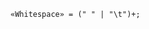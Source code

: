 <!-- This file is generated automatically by infrastructure scripts. Please don't edit by hand. -->

```{ .ebnf .slang-ebnf #Whitespace }
«Whitespace» = (" " | "\t")+;
```
